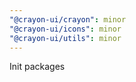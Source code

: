 ```yaml
---
"@crayon-ui/crayon": minor
"@crayon-ui/icons": minor
"@crayon-ui/utils": minor
---
```


Init packages
